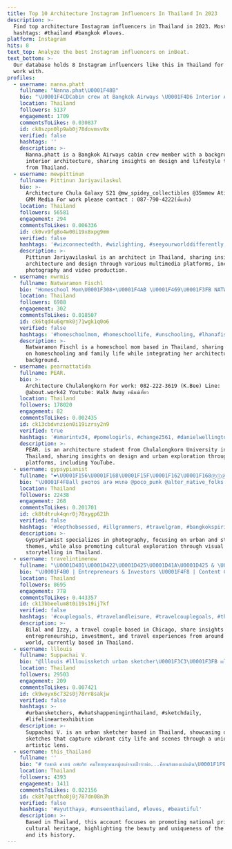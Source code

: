 ```yaml
---
title: Top 10 Architecture Instagram Influencers In Thailand In 2023
description: >-
  Find top architecture Instagram influencers in Thailand in 2023. Most popular
  hashtags: #thailand #bangkok #loves.
platform: Instagram
hits: 8
text_top: Analyze the best Instagram influencers on inBeat.
text_bottom: >-
  Our database holds 8 Instagram influencers like this in Thailand for you to
  work with.
profiles:
  - username: nanna.phatt
    fullname: "Nanna.phat\U0001F48B"
    bio: "\U0001F4CDCabin crew at Bangkok Airways \U0001F4D6 Interior Architecture from Chulalongkorn \U0001F3E1 Bangkok, Thailand \U0001F495 Design and life style travel are my happiness"
    location: Thailand
    followers: 5137
    engagement: 1709
    commentsToLikes: 0.030837
    id: ck8szpn0lp9ab0j78dovmsv8x
    verified: false
    hashtags: ''
    description: >-
      Nanna.phatt is a Bangkok Airways cabin crew member with a background in
      interior architecture, sharing insights on design and lifestyle travel
      from Thailand.
  - username: mewpittinun
    fullname: Pittinun Jariyavilaskul
    bio: >-
      Architecture Chula Galaxy S21 @mw_spidey_collectibles @35mmew AtimeMedia /
      GMM Media For work please contact : 087-790-4222(พี่แปว)
    location: Thailand
    followers: 56581
    engagement: 294
    commentsToLikes: 0.006336
    id: ck0vv9fg8o4w00i19x8xpg9mm
    verified: false
    hashtags: '#wizconnectedth, #wizlighting, #seeyourworlddifferently, #aldocrew'
    description: >-
      Pittinun Jariyavilaskul is an architect in Thailand, sharing insights on
      architecture and design through various multimedia platforms, including
      photography and video production.
  - username: nwrmis
    fullname: Natwaramon Fischl
    bio: "Homeschool Mom\U0001F308☀️\U0001F4AB \U0001F469\U0001F3FB NATWARAMON \U0001F467\U0001F3FBLHANA \U0001F466\U0001F3FBASHWIN \U0001F476\U0001F3FB \U0001F37C \U0001F393Architecture KMITL ,T.U.N #21"
    location: Thailand
    followers: 6988
    engagement: 302
    commentsToLikes: 0.018507
    id: ck6tqd4u6qrmk0j71wgk1q0o6
    verified: false
    hashtags: '#homeschoolmom, #homeschoollife, #unschooling, #lhanafischl'
    description: >-
      Natwaramon Fischl is a homeschool mom based in Thailand, sharing insights
      on homeschooling and family life while integrating her architectural
      background.
  - username: pearnattatida
    fullname: PEAR.
    bio: >-
      Architecture Chulalongkorn For work: ‭082-222-3619 (K.Bee) Line:
      @about.work42 Youtube: Walk Away หนีแม่เที่ยว
    location: Thailand
    followers: 178020
    engagement: 82
    commentsToLikes: 0.002435
    id: ck13cbdvnzion0i19izrsy2n9
    verified: true
    hashtags: '#amarintv34, #pomelogirls, #change2561, #danielwellington'
    description: >-
      PEAR. is an architecture student from Chulalongkorn University in
      Thailand, sharing insights on design and urban exploration through various
      platforms, including YouTube.
  - username: gypsypianist
    fullname: "❤︎\U0001F156\U0001F168\U0001F15F\U0001F162\U0001F168ⓅⒾⒶⓃⒾⓈⓉ❤︎PLOY"
    bio: "\U0001F4F8all pнoтoѕ arə мιnə @poco_punk @alter_native_folks ❤︎ #gypsypianist DM for work Admin @thailandspirit"
    location: Thailand
    followers: 22438
    engagement: 268
    commentsToLikes: 0.201701
    id: ck8tdtruk4qnr0j78xygp621h
    verified: false
    hashtags: '#depthobsessed, #illgrammers, #travelgram, #bangkokspirit'
    description: >-
      GypsyPianist specializes in photography, focusing on urban and street
      themes, while also promoting cultural exploration through visual
      storytelling in Thailand.
  - username: travelintimenow
    fullname: "\U0001D401\U0001D422\U0001D425\U0001D41A\U0001D425 & \U0001D408\U0001D433\U0001D433\U0001D432 | Travel Couple"
    bio: "\U0001F4B0 | Entrepreneurs & Investors \U0001F4F8 | Content Creators \U0001F4CD | Based in Chicago DM us and say \U0001F44B\U0001F3FD We'd love to chat!"
    location: Thailand
    followers: 8695
    engagement: 778
    commentsToLikes: 0.443357
    id: ck13bbeelum8t0i19s19ij7kf
    verified: false
    hashtags: '#couplegoals, #travelandleisure, #travelcouplegoals, #thetraveltribe'
    description: >-
      Bilal and Izzy, a travel couple based in Chicago, share insights on
      entrepreneurship, investment, and travel experiences from around the
      world, currently based in Thailand.
  - username: lllouis
    fullname: Suppachai V.
    bio: "@lllouis #lllouissketch urban sketcher\U0001F3C3\U0001F3FB ✉lllouistacu@gmail.com"
    location: Thailand
    followers: 29503
    engagement: 209
    commentsToLikes: 0.007421
    id: ck9woyx6c732s0j78rr8sakjw
    verified: false
    hashtags: >-
      #urbansketchers, #whatshappeninginthailand, #sketchdaily,
      #lifelineartexhibition
    description: >-
      Suppachai V. is an urban sketcher based in Thailand, showcasing daily
      sketches that capture vibrant city life and scenes through a unique
      artistic lens.
  - username: this_thailand
    fullname: ''
    bio: "# รักชาติ ศาสน์ กษัตริย์ คนไทยทุกคนหมู่เหล่าจงเฝ้าจำพ่อ...คือพลังของแผ่นดิน\U0001F1F9\U0001F1ED"
    location: Thailand
    followers: 4393
    engagement: 1411
    commentsToLikes: 0.022156
    id: ck8t7qotfho8j0j787dn08n3h
    verified: false
    hashtags: '#ayutthaya, #unseenthailand, #loves, #beautiful'
    description: >-
      Based in Thailand, this account focuses on promoting national pride and
      cultural heritage, highlighting the beauty and uniqueness of the country
      and its history.
---
```


